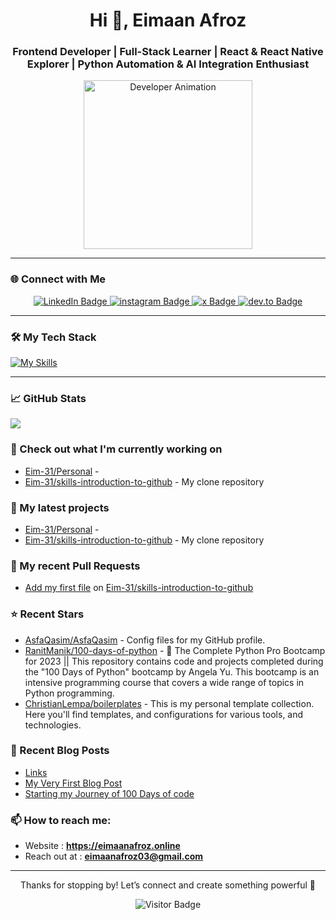 <h1 align="center">Hi 👋, Eimaan Afroz</h1>
<h3 align="center">Frontend Developer | Full-Stack Learner | React & React Native Explorer | Python Automation & AI Integration Enthusiast</h3>

<div align="center">
  <img src="https://developers.giphy.com/branch/master/static/api-512d36c09662682717108a38bbb5c57d.gif" alt="Developer Animation" height="270" />
</div>

---

### 🌐 Connect with Me

<div align="center">

  <a href="https://www.linkedin.com/in/eimaan-afroz/" target="_blank">
    <img src="https://img.shields.io/badge/LinkedIn-0A66C2?style=for-the-badge&logo=linkedin&logoColor=white" alt="LinkedIn Badge"/>
  </a>
  <a href="https://www.instagram.com/emiii.003/" target="_blank">
    <img src="https://img.shields.io/badge/Instagram-FF0069?style=for-the-badge&logo=instagram&logoColor=white" alt="instagram Badge"/>
  </a>
  <a href="https://x.com/Eimaan_afroz" target="_blank">
    <img src="https://img.shields.io/badge/x-000000?style=for-the-badge&logo=x&logoColor=white" alt="x Badge"/>
  </a>
  <a href="https://dev.to/eim31/" target="_blank">
    <img src="https://img.shields.io/badge/devdotto-0A0A0A?style=for-the-badge&logo=dev.to&logoColor=white" alt="dev.to Badge"/>
  </a>
</div>


---

### 🛠️ My Tech Stack

[![My Skills](https://skillicons.dev/icons?i=html,css,tailwind,js,ts,react,nextjs,nodejs,c,cpp,py,fastapi,firebase,cloudflare,git,github,vscode,arch,obsidian)](https://skillicons.dev)  




---
### 📈 GitHub Stats

<p align="left"><img src="https://raw.githubusercontent.com/Eim-31/Eim-31/main/github-metrics.svg" /></p>

### 👷 Check out what I'm currently working on

- [Eim-31/Personal](https://github.com/Eim-31/Personal) - 
- [Eim-31/skills-introduction-to-github](https://github.com/Eim-31/skills-introduction-to-github) - My clone repository
### 🌱 My latest projects

- [Eim-31/Personal](https://github.com/Eim-31/Personal) - 
- [Eim-31/skills-introduction-to-github](https://github.com/Eim-31/skills-introduction-to-github) - My clone repository
### 🔨 My recent Pull Requests

- [Add my first file](https://github.com/Eim-31/skills-introduction-to-github/pull/2) on [Eim-31/skills-introduction-to-github](https://github.com/Eim-31/skills-introduction-to-github)
### ⭐ Recent Stars

- [AsfaQasim/AsfaQasim](https://github.com/AsfaQasim/AsfaQasim) - Config files for my GitHub profile.
- [RanitManik/100-days-of-python](https://github.com/RanitManik/100-days-of-python) - 🐍 The Complete Python Pro Bootcamp for 2023 || This repository contains code and projects completed during the &#34;100 Days of Python&#34; bootcamp by Angela Yu. This bootcamp is an intensive programming course that covers a wide range of topics in Python programming.
- [ChristianLempa/boilerplates](https://github.com/ChristianLempa/boilerplates) - This is my personal template collection. Here you&#39;ll find templates, and configurations for various tools, and technologies. 
### 📰 Recent Blog Posts

- [Links](https://eimaanafroz.online/links/)
- [My Very First Blog Post](https://eimaanafroz.online/posts/my-very-first-blog-post/)
- [Starting my Journey of 100 Days of code](https://eimaanafroz.online/posts/starting-my-journey-of-100-days-of-code/)
### 📫 How to reach me:
  - Website      : **<https://eimaanafroz.online>**
  - Reach out at : **eimaanafroz03@gmail.com**
---

<p align="center">Thanks for stopping by! Let’s connect and create something powerful 🚀</p>

<p align="center">
  <img src="
https://visitor-badge.laobi.icu/badge?page_id=Eim-31.Eim-31" alt="Visitor Badge"/>
</p>
